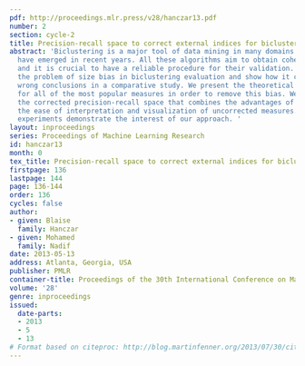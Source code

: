```yaml
---
pdf: http://proceedings.mlr.press/v28/hanczar13.pdf
number: 2
section: cycle-2
title: Precision-recall space to correct external indices for biclustering
abstract: 'Biclustering is a major tool of data mining in many domains and many algorithms
  have emerged in recent years. All these algorithms aim to obtain coherent biclusters
  and it is crucial to have a reliable procedure for their validation. We point out
  the problem of size bias in biclustering evaluation and show how it can lead to
  wrong conclusions in a comparative study. We present the theoretical corrections
  for all of the most popular measures in order to remove this bias. We introduce
  the corrected precision-recall space that combines the advantages of corrected measures,
  the ease of interpretation and visualization of uncorrected measures. Numerical
  experiments demonstrate the interest of our approach. '
layout: inproceedings
series: Proceedings of Machine Learning Research
id: hanczar13
month: 0
tex_title: Precision-recall space to correct external indices for biclustering
firstpage: 136
lastpage: 144
page: 136-144
order: 136
cycles: false
author:
- given: Blaise
  family: Hanczar
- given: Mohamed
  family: Nadif
date: 2013-05-13
address: Atlanta, Georgia, USA
publisher: PMLR
container-title: Proceedings of the 30th International Conference on Machine Learning
volume: '28'
genre: inproceedings
issued:
  date-parts:
  - 2013
  - 5
  - 13
# Format based on citeproc: http://blog.martinfenner.org/2013/07/30/citeproc-yaml-for-bibliographies/
---
```

